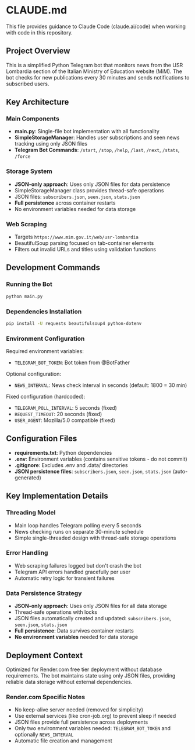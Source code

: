 # CLAUDE.md

This file provides guidance to Claude Code (claude.ai/code) when working with code in this repository.

## Project Overview

This is a simplified Python Telegram bot that monitors news from the USR Lombardia section of the Italian Ministry of Education website (MiM). The bot checks for new publications every 30 minutes and sends notifications to subscribed users.

## Key Architecture

### Main Components
- **main.py**: Single-file bot implementation with all functionality
- **SimpleStorageManager**: Handles user subscriptions and seen news tracking using only JSON files
- **Telegram Bot Commands**: `/start`, `/stop`, `/help`, `/last`, `/next`, `/stats`, `/force`

### Storage System
- **JSON-only approach**: Uses only JSON files for data persistence
- SimpleStorageManager class provides thread-safe operations
- JSON files: `subscribers.json`, `seen.json`, `stats.json`
- **Full persistence** across container restarts
- No environment variables needed for data storage

### Web Scraping
- Targets `https://www.mim.gov.it/web/usr-lombardia` 
- BeautifulSoup parsing focused on tab-container elements
- Filters out invalid URLs and titles using validation functions

## Development Commands

### Running the Bot
```bash
python main.py
```

### Dependencies Installation
```bash
pip install -U requests beautifulsoup4 python-dotenv
```

### Environment Configuration
Required environment variables:
- `TELEGRAM_BOT_TOKEN`: Bot token from @BotFather

Optional configuration:
- `NEWS_INTERVAL`: News check interval in seconds (default: 1800 = 30 min)

Fixed configuration (hardcoded):
- `TELEGRAM_POLL_INTERVAL`: 5 seconds (fixed)
- `REQUEST_TIMEOUT`: 20 seconds (fixed)
- `USER_AGENT`: Mozilla/5.0 compatible (fixed)

## Configuration Files

- **requirements.txt**: Python dependencies
- **.env**: Environment variables (contains sensitive tokens - do not commit)
- **.gitignore**: Excludes .env and .data/ directories
- **JSON persistence files**: `subscribers.json`, `seen.json`, `stats.json` (auto-generated)

## Key Implementation Details

### Threading Model
- Main loop handles Telegram polling every 5 seconds
- News checking runs on separate 30-minute schedule
- Simple single-threaded design with thread-safe storage operations

### Error Handling
- Web scraping failures logged but don't crash the bot
- Telegram API errors handled gracefully per user
- Automatic retry logic for transient failures

### Data Persistence Strategy
- **JSON-only approach**: Uses only JSON files for all data storage
- Thread-safe operations with locks  
- JSON files automatically created and updated: `subscribers.json`, `seen.json`, `stats.json`
- **Full persistence**: Data survives container restarts
- **No environment variables** needed for data storage

## Deployment Context

Optimized for Render.com free tier deployment without database requirements. The bot maintains state using only JSON files, providing reliable data storage without external dependencies.

### Render.com Specific Notes
- No keep-alive server needed (removed for simplicity)
- Use external services (like cron-job.org) to prevent sleep if needed
- JSON files provide full persistence across deployments
- Only two environment variables needed: `TELEGRAM_BOT_TOKEN` and optionally `NEWS_INTERVAL`
- Automatic file creation and management